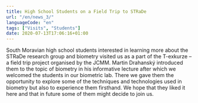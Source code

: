 ```yaml
---
title: High School Students on a Field Trip to STRaDe 
url: "/en/news_3/"
languageCode: "en"
tags: ["Visits", "Students"]
date: 2020-07-13T17:06:16+01:00
---
```


South Moravian high school students interested in learning more about the STRaDe research group and biometry visited us as a part of the T-exkurze – a field trip project organised by the JCMM. Martin Drahanský introduced them to the topic of biometry in his informative lecture after which we welcomed the students in our biometric lab. There we gave them the opportunity to explore some of the techniques and technologies used in biometry but also to experience them firsthand. We hope that they liked it here and that in future some of them might decide to join us.